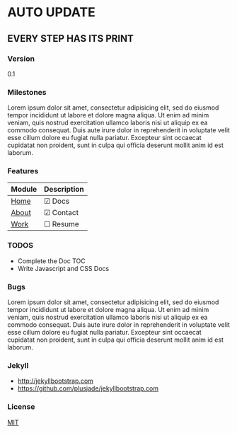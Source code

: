 # AUTO UPDATE

## EVERY STEP HAS ITS PRINT


### Version

0.1

### Milestones

Lorem ipsum dolor sit amet, consectetur adipisicing elit, sed do eiusmod tempor incididunt ut labore et dolore magna aliqua. Ut enim ad minim veniam, quis nostrud exercitation ullamco laboris nisi ut aliquip ex ea commodo consequat. Duis aute irure dolor in reprehenderit in voluptate velit esse cillum dolore eu fugiat nulla pariatur. Excepteur sint occaecat cupidatat non proident, sunt in culpa qui officia deserunt mollit anim id est laborum.


### Features

|Module |Description
|------|---------------
|[Home](http://christen.cn/)  |&#x2611; Docs
|[About](http://christen.cn/about.html)|&#x2611; Contact
|[Work](http://christen.cn/work.html)  |&#x2610; Resume

### TODOS


* Complete the Doc TOC
* Write Javascript and CSS Docs

### Bugs

Lorem ipsum dolor sit amet, consectetur adipisicing elit, sed do eiusmod tempor incididunt ut labore et dolore magna aliqua. Ut enim ad minim veniam, quis nostrud exercitation ullamco laboris nisi ut aliquip ex ea commodo consequat. Duis aute irure dolor in reprehenderit in voluptate velit esse cillum dolore eu fugiat nulla pariatur. Excepteur sint occaecat cupidatat non proident, sunt in culpa qui officia deserunt mollit anim id est laborum.

### Jekyll

* http://jekyllbootstrap.com
* https://github.com/plusjade/jekyllbootstrap.com


### License

[MIT](http://opensource.org/licenses/MIT)
